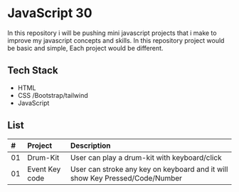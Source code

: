 # JavaScript 30

In this repository i will be pushing mini javascript projects that i make to improve my javascript concepts and skills. In this repository project would be basic and simple,
Each project would be different.

## Tech Stack

- HTML
- CSS /Bootstrap/tailwind
- JavaScript

## List

| #   | Project        | Description                                                                  |
| :-- | :------------- | :--------------------------------------------------------------------------- |
| 01  | Drum-Kit       | User can play a drum-kit with keyboard/click                                 |
| 01  | Event Key code | User can stroke any key on keyboard and it will show Key Pressed/Code/Number |
